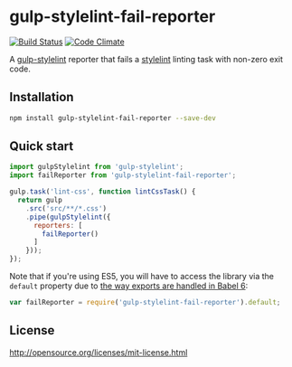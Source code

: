 # gulp-stylelint-fail-reporter

[![Build Status](https://travis-ci.org/olegskl/gulp-stylelint-fail-reporter.svg?branch=master)](https://travis-ci.org/olegskl/gulp-stylelint-fail-reporter)
[![Code Climate](https://codeclimate.com/github/olegskl/gulp-stylelint-fail-reporter/badges/gpa.svg)](https://codeclimate.com/github/olegskl/gulp-stylelint-fail-reporter)

A [gulp-stylelint](https://github.com/olegskl/gulp-stylelint) reporter that fails a [stylelint](https://github.com/stylelint/stylelint) linting task with non-zero exit code.

## Installation

```bash
npm install gulp-stylelint-fail-reporter --save-dev
```

## Quick start

```js
import gulpStylelint from 'gulp-stylelint';
import failReporter from 'gulp-stylelint-fail-reporter';

gulp.task('lint-css', function lintCssTask() {
  return gulp
    .src('src/**/*.css')
    .pipe(gulpStylelint({
      reporters: [
        failReporter()
      ]
    }));
});
```

Note that if you're using ES5, you will have to access the library via the `default` property due to [the way exports are handled in Babel 6](https://phabricator.babeljs.io/T2212):

```js
var failReporter = require('gulp-stylelint-fail-reporter').default;
```

## License

http://opensource.org/licenses/mit-license.html
